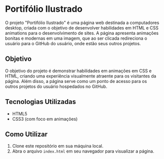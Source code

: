 # Portifólio Ilustrado

O projeto "Portifólio Ilustrado" é uma página web destinada a computadores desktop, criada com o objetivo de desenvolver habilidades em HTML e CSS animations para o desenvolvimento de sites. A página apresenta animações bonitas e modernas em uma imagem, que ao ser clicada redireciona o usuário para o GitHub do usuário, onde estão seus outros projetos.

## Objetivo

O objetivo do projeto é demonstrar habilidades em animações em CSS e HTML, criando uma experiência visualmente atraente para os visitantes da página. Além disso, a página serve como um ponto de acesso para os outros projetos do usuário hospedados no GitHub.

## Tecnologias Utilizadas

- HTML5
- CSS3 (com foco em animações)

## Como Utilizar

1. Clone este repositório em sua máquina local.
2. Abra o arquivo `index.html` em seu navegador para visualizar a página.
